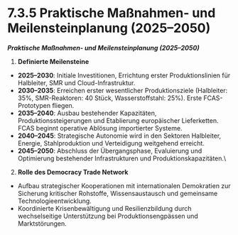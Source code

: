 # 7.3.5 Praktische Maßnahmen- und Meilensteinplanung (2025–2050)

_**Praktische Maßnahmen- und Meilensteinplanung (2025–2050)**_

1. **Definierte Meilensteine**

* **2025–2030**: Initiale Investitionen, Errichtung erster Produktionslinien für Halbleiter, SMR und Cloud-Infrastruktur.
* **2030–2035**: Erreichen erster wesentlicher Produktionsziele (Halbleiter: 35%, SMR-Reaktoren: 40 Stück, Wasserstoffstahl: 25%). Erste FCAS-Prototypen fliegen.
* **2035–2040**: Ausbau bestehender Kapazitäten, Produktionssteigerungen und Etablierung europäischer Lieferketten. FCAS beginnt operative Ablösung importierter Systeme.
* **2040–2045**: Strategische Autonomie wird in den Sektoren Halbleiter, Energie, Stahlproduktion und Verteidigung weitgehend erreicht.
* **2045–2050**: Abschluss der Übergangsphase, Evaluierung und Optimierung bestehender Infrastrukturen und Produktionskapazitäten.\


2. **Rolle des Democracy Trade Network**

* Aufbau strategischer Kooperationen mit internationalen Demokratien zur Sicherung kritischer Rohstoffe, Wissensaustausch und gemeinsame Technologieentwicklung.
* Koordinierte Krisenbewältigung und Resilienzbildung durch wechselseitige Unterstützung bei Produktionsengpässen und Marktstörungen.
